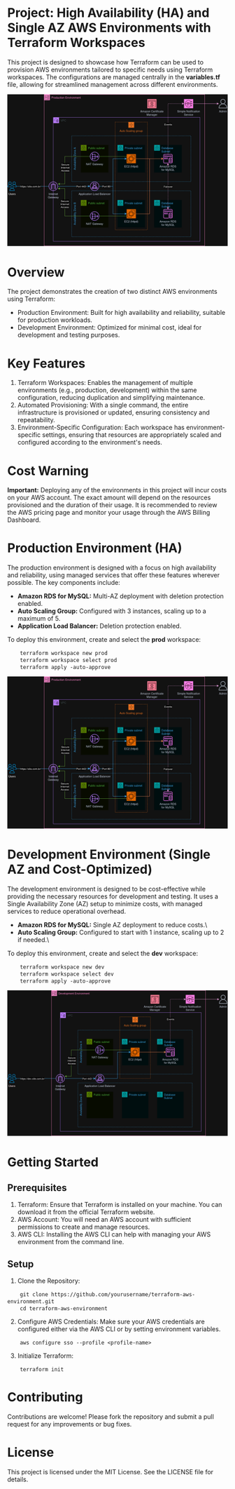 # Project: High Availability (HA) and Single AZ AWS Environments with Terraform Workspaces

This project is designed to showcase how Terraform can be used to provision AWS environments tailored to specific needs using Terraform workspaces. The configurations are managed centrally in the **variables.tf** file, allowing for streamlined management across different environments.

![Production Environment Diagram](/assets/production-environment.jpg "Production Environment Diagram")

# Overview

The project demonstrates the creation of two distinct AWS environments using Terraform:

 - Production Environment: Built for high availability and reliability, suitable for production workloads.
 - Development Environment: Optimized for minimal cost, ideal for development and testing purposes.

# Key Features

 1. Terraform Workspaces: Enables the management of multiple environments (e.g., production, development) within the same configuration, reducing duplication and simplifying maintenance.
 2. Automated Provisioning: With a single command, the entire infrastructure is provisioned or updated, ensuring consistency and repeatability.
 3. Environment-Specific Configuration: Each workspace has environment-specific settings, ensuring that resources are appropriately scaled and configured according to the environment's needs.

# Cost Warning

**Important:** Deploying any of the environments in this project will incur costs on your AWS account. The exact amount will depend on the resources provisioned and the duration of their usage. It is recommended to review the AWS pricing page and monitor your usage through the AWS Billing Dashboard.

# Production Environment (HA)

The production environment is designed with a focus on high availability and reliability, using managed services that offer these features wherever possible. The key components include:

- **Amazon RDS for MySQL:** Multi-AZ deployment with deletion protection enabled.
- **Auto Scaling Group:** Configured with 3 instances, scaling up to a maximum of 5.
- **Application Load Balancer:** Deletion protection enabled.

To deploy this environment, create and select the **prod** workspace:
```shell
    terraform workspace new prod
    terraform workspace select prod
    terraform apply -auto-approve
```

![Production Environment Diagram](/assets/production-environment.jpg "Production Environment Diagram")

# Development Environment (Single AZ and Cost-Optimized)

The development environment is designed to be cost-effective while providing the necessary resources for development and testing. It uses a Single Availability Zone (AZ) setup to minimize costs, with managed services to reduce operational overhead.

- **Amazon RDS for MySQL:** Single AZ deployment to reduce costs.\
- **Auto Scaling Group:** Configured to start with 1 instance, scaling up to 2 if needed.\

To deploy this environment, create and select the **dev** workspace:
```shell
    terraform workspace new dev
    terraform workspace select dev
    terraform apply -auto-approve
```

![Development Environment Diagram](/assets/development-environment.png "Development Environment Diagram")

# Getting Started

## Prerequisites

 1. Terraform: Ensure that Terraform is installed on your machine. You can download it from the official Terraform website.
 2. AWS Account: You will need an AWS account with sufficient permissions to create and manage resources.
 3. AWS CLI: Installing the AWS CLI can help with managing your AWS environment from the command line.

## Setup

1. Clone the Repository:

```shell
    git clone https://github.com/yourusername/terraform-aws-environment.git
    cd terraform-aws-environment
```
2. Configure AWS Credentials:
Make sure your AWS credentials are configured either via the AWS CLI or by setting environment variables.

```shell
    aws configure sso --profile <profile-name>
```

3. Initialize Terraform:

```shell
    terraform init
```

# Contributing
Contributions are welcome! Please fork the repository and submit a pull request for any improvements or bug fixes.

# License
This project is licensed under the MIT License. See the LICENSE file for details.



